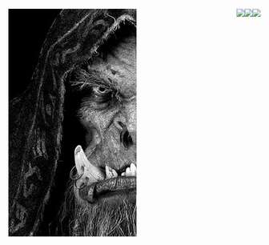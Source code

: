 ![](https://github.com/drinoff/Drinoff/blob/main/x_9ijYBB5NiF0OR1D7DE_Qo627A4t7ilrtgm2kKZVQE.png)
<img align="right" src="https://github-readme-stats.vercel.app/api/top-langs/?username=drinoff&theme=vue-dark" />
<img align="right" src="https://github-readme-stats.vercel.app/api/pin/?username=drinoff&theme=vue-dark" />
<img align="right" src="https://github-readme-stats.vercel.app/api/default/?username=<USERNAME>&theme=vue-dark" />


